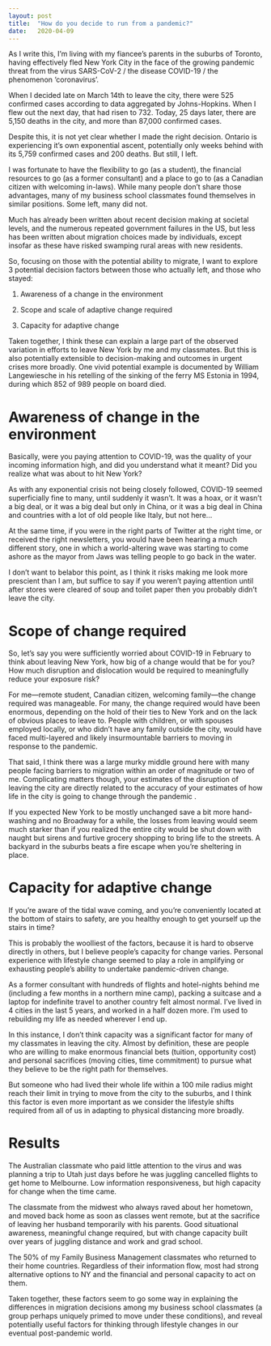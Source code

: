 ```yaml
---
layout: post
title:  "How do you decide to run from a pandemic?"
date:   2020-04-09
---
```


As I write this, I’m living with my fiancee’s parents in the suburbs of Toronto, having effectively fled New York City in the face of the growing pandemic threat from the virus SARS-CoV-2 / the disease COVID-19 / the phenomenon ‘coronavirus’.

When I decided late on March 14th to leave the city, there were 525 confirmed cases according to data aggregated by Johns-Hopkins. When I flew out the next day, that had risen to 732. Today, 25 days later, there are 5,150 deaths in the city, and more than 87,000 confirmed cases.

Despite this, it is not yet clear whether I made the right decision. Ontario is experiencing it’s own exponential ascent, potentially only weeks behind with its 5,759 confirmed cases and 200 deaths. But still, I left.

I was fortunate to have the flexibility to go (as a student), the financial resources to go (as a former consultant) and a place to go to (as a Canadian citizen with welcoming in-laws). While many people don’t share those advantages, many of my business school classmates found themselves in similar positions. Some left, many did not.

Much has already been written about recent decision making at societal levels, and the numerous repeated government failures in the US, but less has been written about migration choices made by individuals, except insofar as these have risked swamping rural areas with new residents.

So, focusing on those with the potential ability to migrate, I want to explore 3 potential decision factors between those who actually left, and those who stayed:

1. Awareness of a change in the environment

2. Scope and scale of adaptive change required

3. Capacity for adaptive change

Taken together, I think these can explain a large part of the observed variation in efforts to leave New York by me and my classmates. But this is also potentially extensible to decision-making and outcomes in urgent crises more broadly. One vivid potential example is documented by William Langewiesche in his retelling of the sinking of the ferry MS Estonia in 1994, during which 852 of 989 people on board died.


Awareness of change in the environment
======================================

Basically, were you paying attention to COVID-19, was the quality of your incoming information high, and did you understand what it meant? Did you realize what was about to hit New York?

As with any exponential crisis not being closely followed, COVID-19 seemed superficially fine to many, until suddenly it wasn’t. It was a hoax, or it wasn’t a big deal, or it was a big deal but only in China, or it was a big deal in China and countries with a lot of old people like Italy, but not here…

At the same time, if you were in the right parts of Twitter at the right time, or received the right newsletters, you would have been hearing a much different story, one in which a world-altering wave was starting to come ashore as the mayor from Jaws was telling people to go back in the water.

I don’t want to belabor this point, as I think it risks making me look more prescient than I am, but suffice to say if you weren’t paying attention until after stores were cleared of soup and toilet paper then you probably didn’t leave the city.


Scope of change required
========================

So, let’s say you were sufficiently worried about COVID-19 in February to think about leaving New York, how big of a change would that be for you? How much disruption and dislocation would be required to meaningfully reduce your exposure risk?

For me—remote student, Canadian citizen, welcoming family—the change required was manageable. For many, the change required would have been enormous, depending on the hold of their ties to New York and on the lack of obvious places to leave to. People with children, or with spouses employed locally, or who didn’t have any family outside the city, would have faced multi-layered and likely insurmountable barriers to moving in response to the pandemic.

That said, I think there was a large murky middle ground here with many people facing barriers to migration within an order of magnitude or two of me. Complicating matters though, your estimates of the disruption of leaving the city are directly related to the accuracy of your estimates of how life in the city is going to change through the pandemic .

If you expected New York to be mostly unchanged save a bit more hand-washing and no Broadway for a while, the losses from leaving would seem much starker than if you realized the entire city would be shut down with naught but sirens and furtive grocery shopping to bring life to the streets. A backyard in the suburbs beats a fire escape when you’re sheltering in place.


Capacity for adaptive change
============================

If you’re aware of the tidal wave coming, and you’re conveniently located at the bottom of stairs to safety, are you healthy enough to get yourself up the stairs in time?

This is probably the woolliest of the factors, because it is hard to observe directly in others, but I believe people’s capacity for change varies. Personal experience with lifestyle change seemed to play a role in amplifying or exhausting people’s ability to undertake pandemic-driven change.

As a former consultant with hundreds of flights and hotel-nights behind me (including a few months in a northern mine camp), packing a suitcase and a laptop for indefinite travel to another country felt almost normal. I’ve lived in 4 cities in the last 5 years, and worked in a half dozen more. I’m used to rebuilding my life as needed wherever I end up.

In this instance, I don’t think capacity was a significant factor for many of my classmates in leaving the city. Almost by definition, these are people who are willing to make enormous financial bets (tuition, opportunity cost) and personal sacrifices (moving cities, time commitment) to pursue what they believe to be the right path for themselves.

But someone who had lived their whole life within a 100 mile radius might reach their limit in trying to move from the city to the suburbs, and I think this factor is even more important as we consider the lifestyle shifts required from all of us in adapting to physical distancing more broadly.


Results
=======

The Australian classmate who paid little attention to the virus and was planning a trip to Utah just days before he was juggling cancelled flights to get home to Melbourne. Low information responsiveness, but high capacity for change when the time came.

The classmate from the midwest who always raved about her hometown, and moved back home as soon as classes went remote, but at the sacrifice of leaving her husband temporarily with his parents. Good situational awareness, meaningful change required, but with change capacity built over years of juggling distance and work and grad school.

The 50% of my Family Business Management classmates who returned to their home countries. Regardless of their information flow, most had strong alternative options to NY and the financial and personal capacity to act on them.

Taken together, these factors seem to go some way in explaining the differences in migration decisions among my business school classmates (a group perhaps uniquely primed to move under these conditions), and reveal potentially useful factors for thinking through lifestyle changes in our eventual post-pandemic world.
